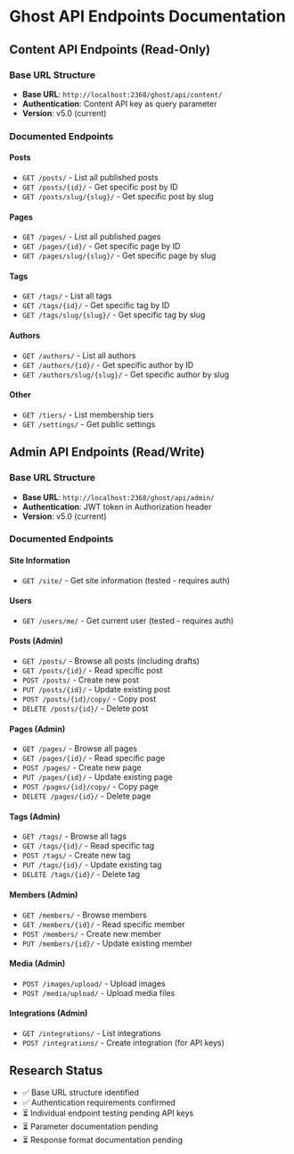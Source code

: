 # Ghost API Endpoints Documentation

## Content API Endpoints (Read-Only)

### Base URL Structure
- **Base URL**: `http://localhost:2368/ghost/api/content/`
- **Authentication**: Content API key as query parameter
- **Version**: v5.0 (current)

### Documented Endpoints

#### Posts
- `GET /posts/` - List all published posts
- `GET /posts/{id}/` - Get specific post by ID
- `GET /posts/slug/{slug}/` - Get specific post by slug

#### Pages
- `GET /pages/` - List all published pages
- `GET /pages/{id}/` - Get specific page by ID
- `GET /pages/slug/{slug}/` - Get specific page by slug

#### Tags
- `GET /tags/` - List all tags
- `GET /tags/{id}/` - Get specific tag by ID
- `GET /tags/slug/{slug}/` - Get specific tag by slug

#### Authors
- `GET /authors/` - List all authors
- `GET /authors/{id}/` - Get specific author by ID
- `GET /authors/slug/{slug}/` - Get specific author by slug

#### Other
- `GET /tiers/` - List membership tiers
- `GET /settings/` - Get public settings

## Admin API Endpoints (Read/Write)

### Base URL Structure
- **Base URL**: `http://localhost:2368/ghost/api/admin/`
- **Authentication**: JWT token in Authorization header
- **Version**: v5.0 (current)

### Documented Endpoints

#### Site Information
- `GET /site/` - Get site information (tested - requires auth)

#### Users
- `GET /users/me/` - Get current user (tested - requires auth)

#### Posts (Admin)
- `GET /posts/` - Browse all posts (including drafts)
- `GET /posts/{id}/` - Read specific post
- `POST /posts/` - Create new post
- `PUT /posts/{id}/` - Update existing post
- `POST /posts/{id}/copy/` - Copy post
- `DELETE /posts/{id}/` - Delete post

#### Pages (Admin)
- `GET /pages/` - Browse all pages
- `GET /pages/{id}/` - Read specific page
- `POST /pages/` - Create new page
- `PUT /pages/{id}/` - Update existing page
- `POST /pages/{id}/copy/` - Copy page
- `DELETE /pages/{id}/` - Delete page

#### Tags (Admin)
- `GET /tags/` - Browse all tags
- `GET /tags/{id}/` - Read specific tag
- `POST /tags/` - Create new tag
- `PUT /tags/{id}/` - Update existing tag
- `DELETE /tags/{id}/` - Delete tag

#### Members (Admin)
- `GET /members/` - Browse members
- `GET /members/{id}/` - Read specific member
- `POST /members/` - Create new member
- `PUT /members/{id}/` - Update existing member

#### Media (Admin)
- `POST /images/upload/` - Upload images
- `POST /media/upload/` - Upload media files

#### Integrations (Admin)
- `GET /integrations/` - List integrations
- `POST /integrations/` - Create integration (for API keys)

## Research Status
- ✅ Base URL structure identified
- ✅ Authentication requirements confirmed
- ⏳ Individual endpoint testing pending API keys
- ⏳ Parameter documentation pending
- ⏳ Response format documentation pending